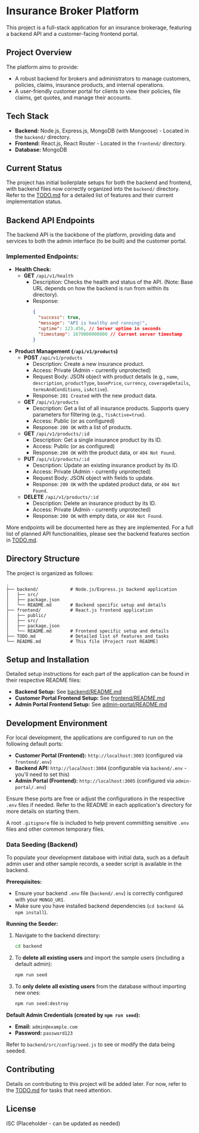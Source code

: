 # Insurance Broker Platform

This project is a full-stack application for an insurance brokerage, featuring a backend API and a customer-facing frontend portal.

## Project Overview

The platform aims to provide:
*   A robust backend for brokers and administrators to manage customers, policies, claims, insurance products, and internal operations.
*   A user-friendly customer portal for clients to view their policies, file claims, get quotes, and manage their accounts.

## Tech Stack

*   **Backend:** Node.js, Express.js, MongoDB (with Mongoose) - Located in the `backend/` directory.
*   **Frontend:** React.js, React Router - Located in the `frontend/` directory.
*   **Database:** MongoDB

## Current Status

The project has initial boilerplate setups for both the backend and frontend, with backend files now correctly organized into the `backend/` directory.
Refer to the [TODO.md](TODO.md) for a detailed list of features and their current implementation status.

## Backend API Endpoints

The backend API is the backbone of the platform, providing data and services to both the admin interface (to be built) and the customer portal.

### Implemented Endpoints:

*   **Health Check:**
    *   **GET** `/api/v1/health`
        *   Description: Checks the health and status of the API. (Note: Base URL depends on how the backend is run from within its directory).
        *   Response:
            ```json
            {
              "success": true,
              "message": "API is healthy and running!",
              "uptime": 123.456, // Server uptime in seconds
              "timestamp": 1670000000000 // Current server timestamp
            }
            ```
*   **Product Management (`/api/v1/products`)**
    *   **POST** `/api/v1/products`
        *   Description: Create a new insurance product.
        *   Access: Private (Admin - currently unprotected)
        *   Request Body: JSON object with product details (e.g., `name`, `description`, `productType`, `basePrice`, `currency`, `coverageDetails`, `termsAndConditions`, `isActive`).
        *   Response: `201 Created` with the new product data.
    *   **GET** `/api/v1/products`
        *   Description: Get a list of all insurance products. Supports query parameters for filtering (e.g., `?isActive=true`).
        *   Access: Public (or as configured)
        *   Response: `200 OK` with a list of products.
    *   **GET** `/api/v1/products/:id`
        *   Description: Get a single insurance product by its ID.
        *   Access: Public (or as configured)
        *   Response: `200 OK` with the product data, or `404 Not Found`.
    *   **PUT** `/api/v1/products/:id`
        *   Description: Update an existing insurance product by its ID.
        *   Access: Private (Admin - currently unprotected)
        *   Request Body: JSON object with fields to update.
        *   Response: `200 OK` with the updated product data, or `404 Not Found`.
    *   **DELETE** `/api/v1/products/:id`
        *   Description: Delete an insurance product by its ID.
        *   Access: Private (Admin - currently unprotected)
        *   Response: `200 OK` with empty data, or `404 Not Found`.

More endpoints will be documented here as they are implemented. For a full list of planned API functionalities, please see the backend features section in [TODO.md](TODO.md).

## Directory Structure

The project is organized as follows:
```
.
├── backend/            # Node.js/Express.js backend application
│   ├── src/
│   ├── package.json
│   └── README.md       # Backend specific setup and details
├── frontend/           # React.js frontend application
│   ├── public/
│   ├── src/
│   ├── package.json
│   └── README.md       # Frontend specific setup and details
├── TODO.md             # Detailed list of features and tasks
└── README.md           # This file (Project root README)
```

## Setup and Installation

Detailed setup instructions for each part of the application can be found in their respective README files:

*   **Backend Setup:** See [backend/README.md](backend/README.md)
*   **Customer Portal Frontend Setup:** See [frontend/README.md](frontend/README.md)
*   **Admin Portal Frontend Setup:** See [admin-portal/README.md](admin-portal/README.md)

## Development Environment

For local development, the applications are configured to run on the following default ports:

*   **Customer Portal (Frontend):** `http://localhost:3003` (configured via `frontend/.env`)
*   **Backend API:** `http://localhost:3004` (configurable via `backend/.env` - you'll need to set this)
*   **Admin Portal (Frontend):** `http://localhost:3005` (configured via `admin-portal/.env`)

Ensure these ports are free or adjust the configurations in the respective `.env` files if needed. Refer to the README in each application's directory for more details on starting them.

A root `.gitignore` file is included to help prevent committing sensitive `.env` files and other common temporary files.

### Data Seeding (Backend)

To populate your development database with initial data, such as a default admin user and other sample records, a seeder script is available in the backend.

**Prerequisites:**
*   Ensure your backend `.env` file (`backend/.env`) is correctly configured with your `MONGO_URI`.
*   Make sure you have installed backend dependencies (`cd backend && npm install`).

**Running the Seeder:**

1.  Navigate to the backend directory:
    ```bash
    cd backend
    ```
2.  To **delete all existing users** and import the sample users (including a default admin):
    ```bash
    npm run seed
    ```
3.  To **only delete all existing users** from the database without importing new ones:
    ```bash
    npm run seed:destroy
    ```

**Default Admin Credentials (created by `npm run seed`):**
*   **Email:** `admin@example.com`
*   **Password:** `password123`

Refer to `backend/src/config/seed.js` to see or modify the data being seeded.

## Contributing

Details on contributing to this project will be added later. For now, refer to the [TODO.md](TODO.md) for tasks that need attention.

## License

ISC (Placeholder - can be updated as needed)